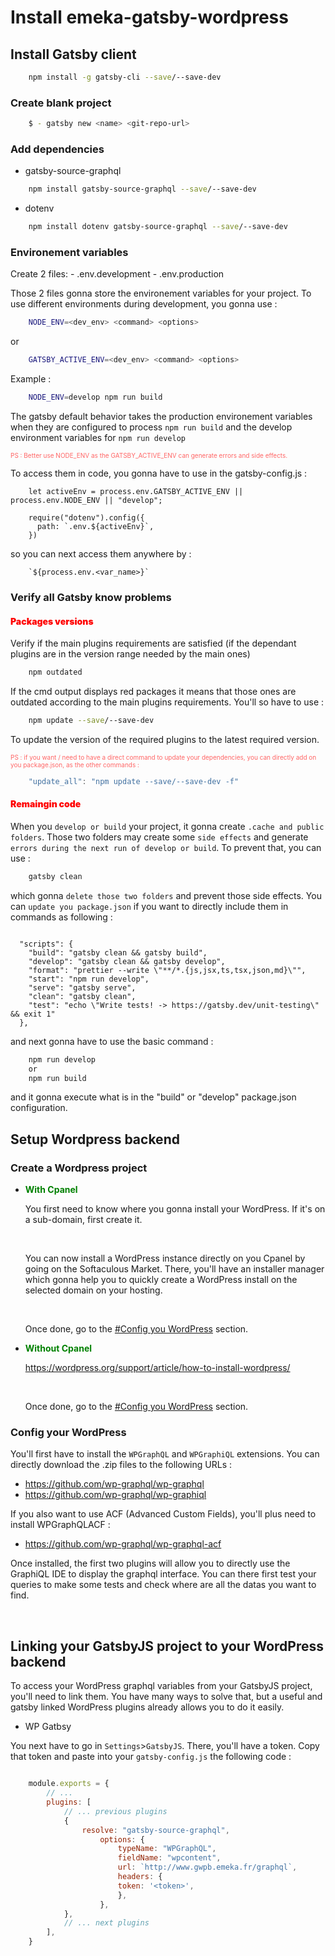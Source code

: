 # Install emeka-gatsby-wordpress

## Install Gatsby client

```bash
    npm install -g gatsby-cli --save/--save-dev
```

### Create blank project

```bash
    $ - gatsby new <name> <git-repo-url>
```

### Add dependencies

- gatsby-source-graphql

```bash
    npm install gatsby-source-graphql --save/--save-dev
```

- dotenv

```bash
    npm install dotenv gatsby-source-graphql --save/--save-dev
```

### Environement variables

Create 2 files:
    - .env.development
    - .env.production

Those 2 files gonna store the environement variables for your project. To use different environments during development, you gonna use :

```bash
    NODE_ENV=<dev_env> <command> <options>
```
or
```bash
    GATSBY_ACTIVE_ENV=<dev_env> <command> <options>
```

Example :

```bash
    NODE_ENV=develop npm run build
```

The gatsby default behavior takes the production environement variables when they are configured to process `npm run build` and the develop environment variables for `npm run develop`

<span style="font-size:10px;color:#f66">PS : Better use NODE_ENV as the GATSBY_ACTIVE_ENV can generate errors and side effects.</span>

To access them in code, you gonna have to use in the gatsby-config.js :

```JS
    let activeEnv = process.env.GATSBY_ACTIVE_ENV || process.env.NODE_ENV || "develop";

    require("dotenv").config({
      path: `.env.${activeEnv}`,
    })
```

so you can next access them anywhere by :

```JS
    `${process.env.<var_name>}`
```

### Verify all Gatsby know problems

#### <span style="color:red;font-weight:900">Packages versions</span>

Verify if the main plugins requirements are satisfied (if the dependant plugins are in the version range needed by the main ones)

```bash
    npm outdated
```

If the cmd output displays red packages it means that those ones are outdated according to the main plugins requirements. You'll so have to use :

```bash
    npm update --save/--save-dev
```

To update the version of the required plugins to the latest required version.

<span style="font-size:10px;color:#f66">PS : if you want / need to have a direct command to update your dependencies, you can directly add on you package.json, as the other commands :
```js
    "update_all": "npm update --save/--save-dev -f"
```
</span>

#### <span style="color:red;font-weight:900">Remaingin code</span>

When you `develop or build` your project, it gonna create `.cache and public folders`. Those two folders may create some `side effects` and generate `errors during the next run of develop or build`. To prevent that, you can use :

```bash
    gatsby clean
```

which gonna `delete those two folders` and prevent those side effects. You can `update you package.json` if you want to directly include them in commands as following :

```JS

  "scripts": {
    "build": "gatsby clean && gatsby build",
    "develop": "gatsby clean && gatsby develop",
    "format": "prettier --write \"**/*.{js,jsx,ts,tsx,json,md}\"",
    "start": "npm run develop",
    "serve": "gatsby serve",
    "clean": "gatsby clean",
    "test": "echo \"Write tests! -> https://gatsby.dev/unit-testing\" && exit 1"
  },
```

and next gonna have to use the basic command :

```bash
    npm run develop
    or
    npm run build
```

and it gonna execute what is in the "build" or "develop" package.json configuration.

## Setup Wordpress backend

### Create a Wordpress project

- <span style="font-weight:700;color:green;">With Cpanel</span>

    You first need to know where you gonna install your WordPress. If it's on a sub-domain, first create it.

    <br/>

    You can now install a WordPress instance directly on you Cpanel by going on the Softaculous Market. There, you'll have an installer manager which gonna help you to quickly create a WordPress install on the selected domain on your hosting.

    <br/>

    Once done, go to the [#Config you WordPress](#config-wordpress) section.

- <span style="font-weight:700;color:green;">Without Cpanel</span>

    https://wordpress.org/support/article/how-to-install-wordpress/

    <br/>

    Once done, go to the [#Config you WordPress](#config-wordpress) section.

### <a id="config-wordpress"></a>Config your WordPress

You'll first have to install the `WPGraphQL` and `WPGraphiQL` extensions. You can directly download the .zip files to the following URLs :

- https://github.com/wp-graphql/wp-graphql
- https://github.com/wp-graphql/wp-graphiql

If you also want to use ACF (Advanced Custom Fields), you'll plus need to install WPGraphQLACF :

- https://github.com/wp-graphql/wp-graphql-acf

Once installed, the first two plugins will allow you to directly use the GraphiQL IDE to display the graphql interface. You can there first test your queries to make some tests and check where are all the datas you want to find.

<br/>

## Linking your GatsbyJS project to your WordPress backend

To access your WordPress graphql variables from your GatsbyJS project, you'll need to link them. You have many ways to solve that, but a useful and gatsby linked WordPress plugins already allows you to do it easily.

- WP Gatbsy

You next have to go in `Settings`>`GatsbyJS`. There, you'll have a token. Copy that token and paste into your `gatsby-config.js` the following code :

```js

    module.exports = {
        // ...
        plugins: [
            // ... previous plugins
            {
                resolve: "gatsby-source-graphql",
                    options: {
                        typeName: "WPGraphQL",
                        fieldName: "wpcontent",
                        url: `http://www.gwpb.emeka.fr/graphql`,
                        headers: {
                        token: '<token>',
                        },
                    },
            },
            // ... next plugins
        ],
    }
```